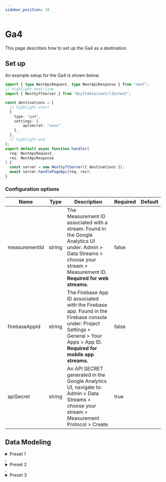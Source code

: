 ```yaml
---
sidebar_position: 18
---
```

# Ga4

This page describes how to set up the Ga4 as a destination.

## Set up
An example setup for the Ga4 is shown below.

```ts title="src/pages/api/syft.ts"
import { type NextApiRequest, type NextApiResponse } from "next";
// highlight-next-line
import { NextSyftServer } from "@syftdata/next/lib/next";

const destinations = [
  // highlight-start
  {
    type: "ga4",
    settings: {
        apiSecret: "xxxx"
    },
  },
  // highlight-end
];
export default async function handler(
  req: NextApiRequest,
  res: NextApiResponse
) {
  const server = new NextSyftServer({ destinations });
  await server.handlePageApi(req, res);
}
```

### Configuration options

| Name                 | Type           | Description     | Required | Default         |
| -------------------- | -------------- | --------------- | -------- | --------------- |
| measurementId | string | The Measurement ID associated with a stream. Found in the Google Analytics UI under: Admin > Data Streams > choose your stream > Measurement ID. **Required for web streams.** | false |  |
| firebaseAppId | string | The Firebase App ID associated with the Firebase app. Found in the Firebase console under: Project Settings > General > Your Apps > App ID. **Required for mobile app streams.** | false |  |
| apiSecret | string | An API SECRET generated in the Google Analytics UI, navigate to: Admin > Data Streams > choose your stream > Measurement Protocol > Create | true |  | 


## Data Modeling
<details>
<summary>Preset 1</summary>

#### Matched events
type = "track"

#### Data Mapping
| Name                 | Type          | Description     | Default   |
| -------------------- | -------------- | -------------- | --------- |
| data_stream_type | string | test description | "Web" |
| app_instance_id | string | test description | (<br/>  "@path": "$.app_instance_id"<br/>) |
| clientId | string | test description | (<br/>  "@if": (<br/>    "exists": (<br/>      "@path": "$.userId"<br/>    ),<br/>    "then": (<br/>      "@path": "$.userId"<br/>    ),<br/>    "else": (<br/>      "@path": "$.anonymousId"<br/>    )<br/>  )<br/>) |
| user_id | string | test description | (<br/>  "@path": "$.user_id"<br/>) |
| timestamp_micros | string | test description | (<br/>  "@path": "$.timestamp"<br/>) |
| name | string | test description | (<br/>  "@path": "$.event"<br/>) |
| lowercase | string | test description | false |
| user_properties | string | test description | (<br/>  "@path": "$.user_properties"<br/>) |
| engagement_time_msec | string | test description | 1 |
| params | string | test description | (<br/>  "@path": "$.params"<br/>) |
</details>
,<details>
<summary>Preset 2</summary>

#### Matched events
type = "page" or type = "screen"

#### Data Mapping
| Name                 | Type          | Description     | Default   |
| -------------------- | -------------- | -------------- | --------- |
| data_stream_type | string | test description | "Web" |
| app_instance_id | string | test description | (<br/>  "@path": "$.app_instance_id"<br/>) |
| clientId | string | test description | (<br/>  "@if": (<br/>    "exists": (<br/>      "@path": "$.userId"<br/>    ),<br/>    "then": (<br/>      "@path": "$.userId"<br/>    ),<br/>    "else": (<br/>      "@path": "$.anonymousId"<br/>    )<br/>  )<br/>) |
| user_id | string | test description | (<br/>  "@path": "$.user_id"<br/>) |
| timestamp_micros | string | test description | (<br/>  "@path": "$.timestamp"<br/>) |
| page_location | string | test description | (<br/>  "@path": "$.context.page.url"<br/>) |
| page_referrer | string | test description | (<br/>  "@path": "$.context.page.referrer"<br/>) |
| user_properties | string | test description | (<br/>  "@path": "$.user_properties"<br/>) |
| page_title | string | test description | (<br/>  "@path": "$.context.page.title"<br/>) |
| engagement_time_msec | string | test description | 1 |
| params | string | test description | (<br/>  "@path": "$.params"<br/>) |
</details>
,<details>
<summary>Preset 3</summary>

#### Matched events
type = "identify"

#### Data Mapping
| Name                 | Type          | Description     | Default   |
| -------------------- | -------------- | -------------- | --------- |
| data_stream_type | string | test description | "Web" |
| app_instance_id | string | test description | (<br/>  "@path": "$.app_instance_id"<br/>) |
| client_id | string | test description | (<br/>  "@if": (<br/>    "exists": (<br/>      "@path": "$.userId"<br/>    ),<br/>    "then": (<br/>      "@path": "$.userId"<br/>    ),<br/>    "else": (<br/>      "@path": "$.anonymousId"<br/>    )<br/>  )<br/>) |
| user_id | string | test description | (<br/>  "@path": "$.user_id"<br/>) |
| timestamp_micros | string | test description | (<br/>  "@path": "$.timestamp"<br/>) |
| method | string | test description | (<br/>  "@path": "$.method"<br/>) |
| user_properties | string | test description | (<br/>  "@path": "$.user_properties"<br/>) |
| engagement_time_msec | string | test description | 1 |
| params | string | test description | (<br/>  "@path": "$.params"<br/>) |
</details>


